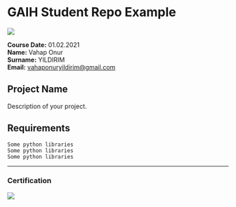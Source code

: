 # GAIH Student Repo Example
![](img/logo.png)

**Course Date:** 01.02.2021 <br>
**Name:** Vahap Onur <br>
**Surname:** YILDIRIM<br>
**Email:** vahaponuryildirim@gmail.com 



## Project Name
Description of your project.

## Requirements
```
Some python libraries
Some python libraries
Some python libraries
```
---

### Certification
![](img/certificate_ex.png)

